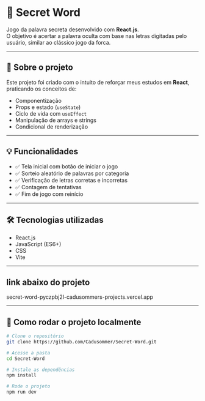 # 🎯 Secret Word

Jogo da palavra secreta desenvolvido com **React.js**.  
O objetivo é acertar a palavra oculta com base nas letras digitadas pelo usuário, similar ao clássico jogo da forca.

---

## 🧠 Sobre o projeto

Este projeto foi criado com o intuito de reforçar meus estudos em **React**, praticando os conceitos de:

- Componentização
- Props e estado (`useState`)
- Ciclo de vida com `useEffect`
- Manipulação de arrays e strings
- Condicional de renderização

---

## 💡 Funcionalidades

- ✅ Tela inicial com botão de iniciar o jogo
- ✅ Sorteio aleatório de palavras por categoria
- ✅ Verificação de letras corretas e incorretas
- ✅ Contagem de tentativas
- ✅ Fim de jogo com reinício

---

## 🛠️ Tecnologias utilizadas

- React.js
- JavaScript (ES6+)
- CSS
- Vite
  
---

## link abaixo do projeto
secret-word-pyczpbj2l-cadusommers-projects.vercel.app

---

## 🚀 Como rodar o projeto localmente

```bash
# Clone o repositório
git clone https://github.com/Cadusommer/Secret-Word.git

# Acesse a pasta
cd Secret-Word

# Instale as dependências
npm install

# Rode o projeto
npm run dev


